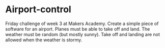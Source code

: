 Airport-control
===============

Friday challenge of week 3 at Makers Academy. 
Create a simple piece of software for an airport. 
Planes must be able to take off and land.
The weather must be random (but mostly sunny).
Take off and landing are not allowed when the weather is stormy.
